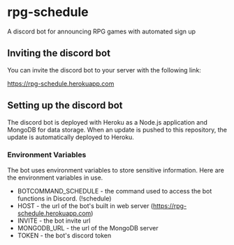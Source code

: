 # rpg-schedule

A discord bot for announcing RPG games with automated sign up

## Inviting the discord bot

You can invite the discord bot to your server with the following link:

https://rpg-schedule.herokuapp.com

## Setting up the discord bot

The discord bot is deployed with Heroku as a Node.js application and MongoDB for data storage. When an update is pushed to this repository, the update is automatically deployed to Heroku.

### Environment Variables

The bot uses environment variables to store sensitive information. Here are the environment variables in use.

- BOTCOMMAND_SCHEDULE - the command used to access the bot functions in Discord. (!schedule)
- HOST - the url of the bot's built in web server (https://rpg-schedule.herokuapp.com)
- INVITE - the bot invite url
- MONGODB_URL - the url of the MongoDB server
- TOKEN - the bot's discord token
